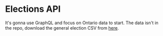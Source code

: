 # Elections API

It's gonna use GraphQL and focus on Ontario data to start. The data isn't in the repo, download the general election CSV from [here](https://results.elections.on.ca/en/data-explorer?fromYear=1867&toYear=2022&electionType=GE&levelOfDetail=candidate).
